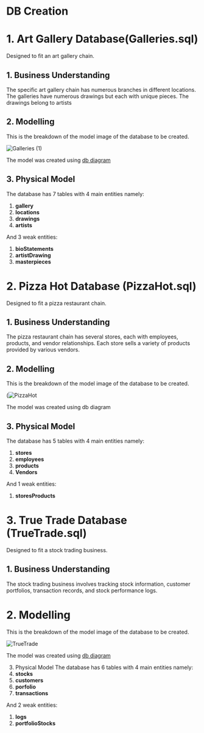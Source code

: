 # DB Creation

# 1. Art Gallery Database(Galleries.sql)
Designed to fit an art gallery chain.

## 1. Business Understanding
The specific art gallery chain has numerous branches in different locations.
The galleries have numerous drawings but each with unique pieces.
The drawings belong to artists 

## 2. Modelling
This is the breakdown of the model image of the database to be created.

![Galleries (1)](https://github.com/gykunju/DB_Creation_Module/assets/126544062/41432be3-8287-4a0e-a6bd-ec4d90ee22c5)

The model was created using [db diagram](https://www.dbdiagram.io/)

## 3. Physical Model
The database has 7 tables with 4 main entities namely:
1. <b>gallery</b>
2. <b>locations</b>
3. <b>drawings</b>
4. <b>artists</b>

And 3 weak entities:
1. <b>bioStatements</b>
2. <b>artistDrawing</b>
3. <b>masterpieces</b>

# 2. Pizza Hot Database (PizzaHot.sql)
Designed to fit a pizza restaurant chain.

## 1. Business Understanding
The pizza restaurant chain has several stores, each with employees, products, and vendor relationships. Each store sells a variety of products provided by various vendors.

## 2. Modelling
This is the breakdown of the model image of the database to be created.

 (![PizzaHot](https://github.com/gykunju/DB_Creation_Module/assets/126544062/d5ff2bd4-a437-4cd7-bac8-9ca2e55b779c)

The model was created using db diagram

## 3. Physical Model
The database has 5 tables with 4 main entities namely:
1. <b>stores</b>
2. <b>employees</b>
3. <b>products</b>
4. <b>Vendors</b>

And 1 weak entities:
1. <b>storesProducts</b>



# 3. True Trade Database (TrueTrade.sql)
Designed to fit a stock trading business.

## 1. Business Understanding
The stock trading business involves tracking stock information, customer portfolios, transaction records, and stock performance logs.

# 2. Modelling
This is the breakdown of the model image of the database to be created.

![TrueTrade](https://github.com/gykunju/DB_Creation_Module/assets/126544062/cfc29e9c-38b2-48ba-aaf4-c7a4489fd51b)


The model was created using [db diagram](https://www.dbdiagram.io/)

3. Physical Model
The database has 6 tables with 4 main entities namely:
1. <b>stocks</b>
2. <b>customers</b>
3. <b>porfolio</b>
4. <b>transactions</b>

And 2 weak entities:
1. <b>logs</b>
2. <b>portfolioStocks</b>

